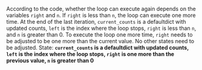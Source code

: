 According to the code, whether the loop can execute again depends on the variables `right` and `n`. If `right` is less than `n`, the loop can execute one more time. At the end of the last iteration, `current_counts` is a defaultdict with updated counts, `left` is the index where the loop stops, `right` is less than `n`, and `n` is greater than 0. To execute the loop one more time, `right` needs to be adjusted to be one more than the current value. No other states need to be adjusted.
State: **`current_counts` is a defaultdict with updated counts, `left` is the index where the loop stops, `right` is one more than the previous value, `n` is greater than 0**